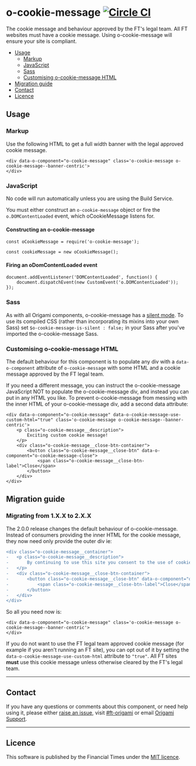 o-cookie-message [![Circle CI](https://circleci.com/gh/Financial-Times/o-cookie-message/tree/master.svg?style=svg)](https://circleci.com/gh/Financial-Times/o-cookie-message/tree/master)
=================

The cookie message and behaviour approved by the FT's legal team.
All FT websites must have a cookie message. Using o-cookie-message will ensure your site is compliant.

- [Usage](#usage)
	- [Markup](#markup)
	- [JavaScript](#javascript)
	- [Sass](#sass)
	- [Customising o-cookie-message HTML](customising-o-cookie-message-html)
- [Migration guide](#migration-guide)
- [Contact](#contact)
- [Licence](#licence)

## Usage

### Markup

Use the following HTML to get a full width banner with the legal approved cookie message.
```
<div data-o-component="o-cookie-message" class='o-cookie-message o-cookie-message--banner-centric'>
</div>
```

### JavaScript

No code will run automatically unless you are using the Build Service.

You must either construct an `o-cookie-message` object or fire the `o.DOMContentLoaded` event, which oCookieMessage listens for.

#### Constructing an o-cookie-message
```
const oCookieMessage = require('o-cookie-message');

const cookieMessage = new oCookieMessage();
```

#### Firing an oDomContentLoaded event
```
document.addEventListener('DOMContentLoaded', function() {
	document.dispatchEvent(new CustomEvent('o.DOMContentLoaded'));
});
```

### Sass

As with all Origami components, o-cookie-message has a [silent mode](http://origami.ft.com/docs/syntax/scss/#silent-styles). To use its compiled CSS (rather than incorporating its mixins into your own Sass) set `$o-cookie-message-is-silent : false;` in your Sass after you've imported the o-cookie-message Sass.


### Customising o-cookie-message HTML

The default behaviour for this component is to populate any div with a `data-o-component` attribute of `o-cookie-message` with some HTML and a cookie message approved by the FT legal team.

If you need a different message, you can instruct the o-cookie-message JavaScript NOT to populate the o-cookie-message div, and instead you can put in any HTML you like.
To prevent o-cookie-message from messing with the inner HTML of your o-cookie-message div, add a second data attribute:

```
<div data-o-component="o-cookie-message" data-o-cookie-message-use-custom-html="true" class='o-cookie-message o-cookie-message--banner-centric'>
	<p class="o-cookie-message__description">
		Exciting custom cookie message!
	</p>
	<div class="o-cookie-message__close-btn-container">
		<button class="o-cookie-message__close-btn" data-o-component="o-cookie-message-close">
			<span class="o-cookie-message__close-btn-label">Close</span>
		</button>
	</div>
</div>
```

## Migration guide

### Migrating from 1.X.X to 2.X.X

The 2.0.0 release changes the default behaviour of o-cookie-message. Instead of consumers providing the inner HTML for the cookie message, they now need only provide the outer div ie:

```diff
<div class="o-cookie-message__container">
-	<p class="o-cookie-message__description">
-		By continuing to use this site you consent to the use of cookies on your device as described in our <a href="http://help.ft.com/tools-services/how-the-ft-manages-cookies-on-its-websites/">cookie policy</a> unless you have disabled them. You can change your <a href="http://help.ft.com/help/legal-privacy/cookies/how-to-mange-cookies/">cookie settings</a> at any time but parts of our site will not function correctly without them.
-	</p>
-	<div class="o-cookie-message__close-btn-container">
-		<button class="o-cookie-message__close-btn" data-o-component="o-cookie-message-close">
-			<span class="o-cookie-message__close-btn-label">Close</span>
-		</button>
-	</div>
</div>
```

So all you need now is:
```
<div data-o-component="o-cookie-message" class='o-cookie-message o-cookie-message--banner-centric'>
</div>
```

If you do not want to use the FT legal team approved cookie message (for example if you aren't running an FT site), you can opt out of it by setting the `data-o-cookie-message-use-custom-html` attribute to `"true"`. All FT sites **must** use this cookie message unless otherwise cleared by the FT's legal team.

---

## Contact

If you have any questions or comments about this component, or need help using it, please either [raise an issue](https://github.com/Financial-Times/o-cookie-message/issues), visit [#ft-origami](https://financialtimes.slack.com/messages/ft-origami/) or email [Origami Support](mailto:origami-support@ft.com).

----

## Licence

This software is published by the Financial Times under the [MIT licence](http://opensource.org/licenses/MIT).
